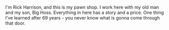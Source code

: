 I'm Rick Harrison, and this is my pawn shop. I work here with my old man and my son, Big Hoss. Everything in here has a story and a price. One thing I've learned after 69 years - you never know what is gonna come through that door.

